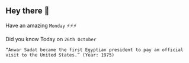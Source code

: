 ## Hey there 👋
Have an amazing `Monday` ⚡⚡⚡

Did you know Today on `26th October`
```
“Anwar Sadat became the first Egyptian president to pay an official visit to the United States.” (Year: 1975)
```

